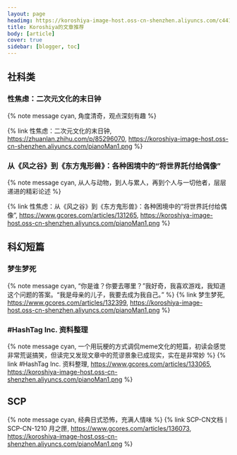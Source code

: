 ```yaml
---
layout: page
headimg: https://koroshiya-image-host.oss-cn-shenzhen.aliyuncs.com/c4411e2c57f03c23a801668fbaf5303.jpg
title: Koroshiya的文章推荐
body: [article]
cover: true
sidebar: [blogger, toc]
---
```


## 社科类

### 性焦虑：二次元文化的末日钟

{% note message cyan, 角度清奇，观点深刻有趣 %}

{% link 性焦虑：二次元文化的末日钟, https://zhuanlan.zhihu.com/p/85296070, https://koroshiya-image-host.oss-cn-shenzhen.aliyuncs.com/pianoMan1.png %}

### 从《风之谷》到《东方鬼形兽》：各种困境中的“将世界託付给偶像”

{% note message cyan, 从人与动物，到人与累人，再到个人与一切他者，层层递进的精彩论述 %}

{% link 性焦虑：从《风之谷》到《东方鬼形兽》：各种困境中的“将世界託付给偶像”, https://www.gcores.com/articles/131265, https://koroshiya-image-host.oss-cn-shenzhen.aliyuncs.com/pianoMan1.png %}

## 科幻短篇

### 梦生梦死

{% note message cyan, “你是谁？你要去哪里？”我好奇，我喜欢游戏，我知道这个问题的答案。“我是母亲的儿子，我要去成为我自己。” %}
{% link 梦生梦死, https://www.gcores.com/articles/132399, https://koroshiya-image-host.oss-cn-shenzhen.aliyuncs.com/pianoMan1.png %}

### #HashTag Inc. 资料整理

{% note message cyan, 一个用玩梗的方式调侃meme文化的短篇，初读会感觉非常荒诞搞笑，但读完又发现文章中的荒谬景象已成现实，实在是非常妙 %}
{% link #HashTag Inc. 资料整理, https://www.gcores.com/articles/133065, https://koroshiya-image-host.oss-cn-shenzhen.aliyuncs.com/pianoMan1.png %}

## SCP

{% note message cyan, 经典日式恐怖，充满人情味 %}
{% link SCP-CN文档丨SCP-CN-1210 月之匣, https://www.gcores.com/articles/136073, https://koroshiya-image-host.oss-cn-shenzhen.aliyuncs.com/pianoMan1.png %}
